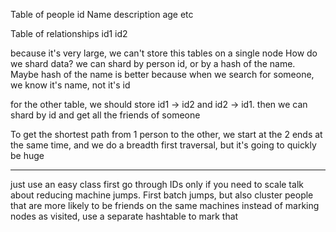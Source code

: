 Table of people
id Name description age etc

Table of relationships
id1 id2


because it's very large, we can't store this tables on a single node
How do we shard data?
we can shard by person id, or by a hash of the name. Maybe hash of the name is better because when we search for someone, we know it's name, not it's id

for the other table, we should store id1 -> id2 and id2 -> id1. then we can shard by id and get all the friends of someone

To get the shortest path from 1 person to the other, we start at the 2 ends at the same time, and we do a breadth first traversal, but it's going to quickly be huge

------------
just use an easy class first
go through IDs only if you need to scale
talk about reducing machine jumps. First batch jumps, but also cluster people that are more likely to be friends on the same machines
instead of marking nodes as visited, use a separate hashtable to mark that

